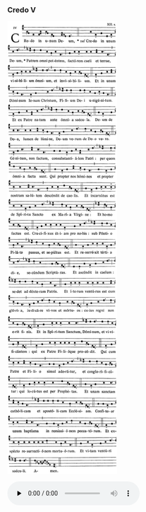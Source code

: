 ### Credo V

![](images/credo-v.jpg)

<audio src="http://www.ccwatershed.org/audio/djc_credo_05_mp3/download/" preload="none" controls="controls"></audio>
